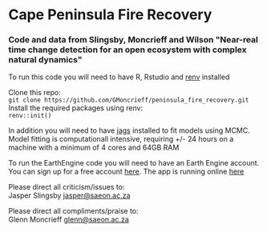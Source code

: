 # Cape Peninsula Fire Recovery  
### Code and data from Slingsby, Moncrieff and Wilson "Near-real time change detection for an open ecosystem with complex natural dynamics"  

To run this code you will need to have R, Rstudio and [renv](https://rstudio.github.io/renv/) installed 
  
Clone this repo:  
`git clone https://github.com/GMoncrieff/peninsula_fire_recovery.git`
Install the required packages using renv:  
`renv::init()` 

In addition you will need to have [jags](http://mcmc-jags.sourceforge.net/) installed to fit models using MCMC. Model fitting is computationall intensive, requiring +/- 24 hours on a machine with a minimum of 4 cores and 64GB RAM

To run the EarthEngine code you will need to have an Earth Engine account. You can sign up for a free account [here](https://signup.earthengine.google.com/). The app is running online [here](https://glennwithtwons.users.earthengine.app/view/peninsula-fire-recovery)

Please direct all criticism/issues to:  
Jasper Slingsby <jasper@saeon.ac.za>  
  
Please direct all compliments/praise to:  
Glenn Moncrieff <glenn@saeon.ac.za>  



